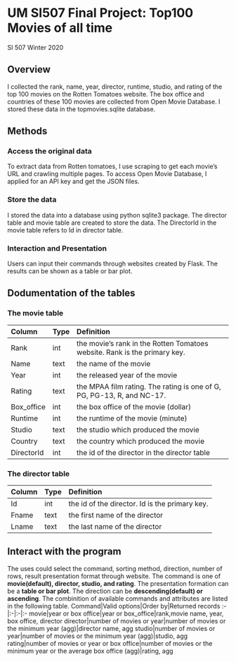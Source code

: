 # UM SI507 Final Project: Top100 Movies of all time
SI 507 Winter 2020

## Overview
I collected the rank, name, year, director, runtime, studio, and rating of the top 100 movies on the Rotten Tomatoes website. 
The box office and countries of these 100 movies are collected from Open Movie Database. 
I stored these data in the topmovies.sqlite database.

## Methods
### Access the original data
To extract data from Rotten tomatoes, I use scraping to get each movie’s URL and crawling multiple pages. 
To access Open Movie Database, I applied for an API key and get the JSON files.
### Store the data
I stored the data into a database using python sqlite3 package. The director table and movie table are created to store the data.
The DirectorId in the movie table refers to Id in director table.
### Interaction and Presentation
Users can input their commands through websites created by Flask. The results can be shown as a table or bar plot.

## Dodumentation of the tables
### The movie table
Column|Type|Definition
:-|:-|:-
Rank|int|the movie’s rank in the Rotten Tomatoes website. Rank is the primary key.
Name|text|the name of the movie
Year|int|the released year of the movie
Rating|text|the MPAA film rating. The rating is one of G, PG, PG-13, R, and NC-17.
Box_office|int|the box office of the movie (dollar)
Runtime|int|the runtime of the movie (minute)
Studio|text|the studio which produced the movie
Country|text| the country which produced the movie
DirectorId|int| the id of the director in the director table
### The director table
Column|Type|Definition
:-|:-|:-
Id|int| the id of the director. Id is the primary key.
Fname|text| the first name of the director
Lname|text| the last name of the director

## Interact with the program
The uses could select the command, sorting method, direction, number of rows, result presentation format through website.
The command is one of **movie(default), director, studio, and rating**. The presentation formation can be a **table or bar plot**.
The direction can be **descending(default) or ascending**. 
The combinition of available commands and attributes are listed in the following table.
Command|Valid options|Order by|Returned records
:-|:-|:-|:-
movie|year or box office|year or box_office|rank,movie name, year, box office, director
director|number of movies or year|number of movies or the minimum year (agg)|director name, agg
studio|number of movies or year|number of movies or the minimum year (agg)|studio, agg
rating|number of movies or year or box office|number of movies or the minimum year or the average box office (agg)|rating, agg
